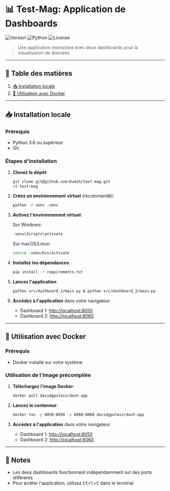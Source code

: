 # 📊 Test-Mag: Application de Dashboards

![Version](https://img.shields.io/badge/version-1.0.0-blue)
![Python](https://img.shields.io/badge/Python-3.6%2B-brightgreen)
![License](https://img.shields.io/badge/license-MIT-green)

> Une application interactive avec deux dashboards pour la visualisation de données.

---

## 📑 Table des matières
1. [📥 Installation locale](#installation-locale)
2. [🐳 Utilisation avec Docker](#utilisation-avec-docker)

---

## 📥 Installation locale

### Prérequis
- Python 3.6 ou supérieur
- Git

### Étapes d'installation

1. **Clonez le dépôt**:
   ```bash
   git clone git@github.com:Dvdzh/test-mag.git
   cd test-mag
   ```

2. **Créez un environnement virtuel** (recommandé):
   ```bash
   python -m venv .venv
   ```

3. **Activez l'environnement virtuel**:
   
   Sur Windows:
   ```bash
   .venv\Scripts\activate
   ```
   
   Sur macOS/Linux:
   ```bash
   source .venv/bin/activate
   ``` 

4. **Installez les dépendances**:
   ```bash
   pip install -r requirements.txt
   ```

5. **Lancez l'application**:
   ```bash
   python src/dashboard_1/main.py & python src/dashboard_2/main.py
   ```

6. **Accédez à l'application** dans votre navigateur:
   - Dashboard 1: [http://localhost:8050](http://localhost:8050)
   - Dashboard 2: [http://localhost:8060](http://localhost:8060)

---

## 🐳 Utilisation avec Docker

### Prérequis
- Docker installé sur votre système

### Utilisation de l'image précompilée

1. **Téléchargez l'image Docker**:
   ```bash
   docker pull davidgpuless/dash-app
   ```

2. **Lancez le conteneur**:
   ```bash
   docker run -p 8050:8050 -p 8060:8060 davidgpuless/dash-app
   ```

3. **Accédez à l'application** dans votre navigateur:
   - Dashboard 1: [http://localhost:8050](http://localhost:8050)
   - Dashboard 2: [http://localhost:8060](http://localhost:8060)

---

## 📝 Notes

- Les deux dashboards fonctionnent indépendamment sur des ports différents
- Pour arrêter l'application, utilisez <kbd>Ctrl</kbd>+<kbd>C</kbd> dans le terminal

<!-- @import "[TOC]" {cmd="toc" depthFrom=1 depthTo=6 orderedList=false} -->
